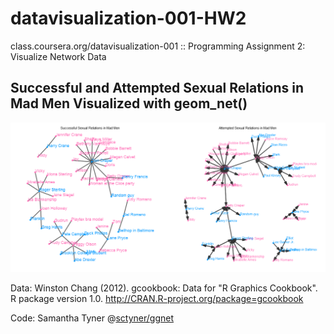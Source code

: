 # datavisualization-001-HW2

class.coursera.org/datavisualization-001 :: Programming Assignment 2: Visualize Network Data

## Successful and Attempted Sexual Relations in Mad Men Visualized with geom_net()

![Mad Men is a fine show](grid.png)

Data: Winston Chang (2012). gcookbook: Data for "R Graphics Cookbook". R package version 1.0.
  http://CRAN.R-project.org/package=gcookbook
  
Code: Samantha Tyner @[sctyner/ggnet](https://github.com/sctyner/ggnet)
